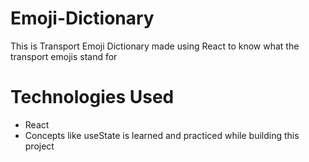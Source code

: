 # Emoji-Dictionary
This is Transport Emoji Dictionary made using React to know what the transport emojis stand for
# Technologies Used
* React 
* Concepts like useState is learned and practiced while building this project
